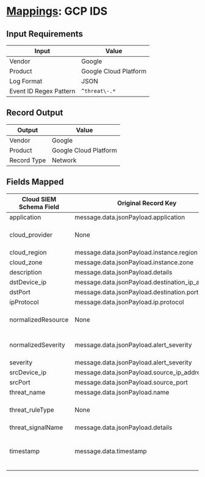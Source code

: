 # [Mappings](README.md): GCP IDS

## Input Requirements

|Input|Value|
|-----|-----|
|Vendor|Google|
|Product|Google Cloud Platform|
|Log Format|JSON|
|Event ID Regex Pattern|`^threat\-.*`|

## Record Output

|Output|Value|
|------|-----|
|Vendor|Google|
|Product|Google Cloud Platform|
|Record Type|Network|

## Fields Mapped

|Cloud SIEM Schema Field|Original Record Key|Notes|
|-----------------------|-------------------|-----|
|application|message.data.jsonPayload.application||
|cloud_provider|None|The static text `GCP` is populated in this schema field.|
|cloud_region|message.data.jsonPayload.instance.region||
|cloud_zone|message.data.jsonPayload.instance.zone||
|description|message.data.jsonPayload.details||
|dstDevice_ip|message.data.jsonPayload.destination_ip_address||
|dstPort|message.data.jsonPayload.destination.port||
|ipProtocol|message.data.jsonPayload.ip.protocol||
|normalizedResource|None|The static text `network` is populated in this schema field.|
|normalizedSeverity|message.data.jsonPayload.alert_severity|This is a lookup field. More info to come in the catalog later...|
|severity|message.data.jsonPayload.alert_severity||
|srcDevice_ip|message.data.jsonPayload.source_ip_address||
|srcPort|message.data.jsonPayload.source_port||
|threat_name|message.data.jsonPayload.name||
|threat_ruleType|None|The static text `direct` is populated in this schema field.|
|threat_signalName|message.data.jsonPayload.details||
|timestamp|message.data.timestamp|We expect the orginal record value of `message.data.timestamp` is in the format `yyyy-MM-dd'T'HH:mm:ss`|

